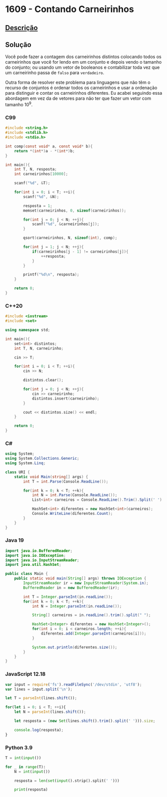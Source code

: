 # 1609 - Contando Carneirinhos

## [Descrição](https://www.beecrowd.com.br/judge/pt/problems/view/1609)

## Solução

Você pode fazer a contagem dos carneirinhos distintos colocando todos os carneirinhos que você for lendo em um conjunto e depois vendo o tamanho do conjunto; ou usando um vetor de booleanos e contabilizar toda vez que um carneirinho passa de `falso` para `verdadeiro`.

Outra forma de resolver este problema para linguagens que não têm o recurso de conjuntos é ordenar todos os carneirinhos e usar a ordenação para distinguir e contar os carneirinhos diferentes. Eu acabei seguindo essa abordagem em vez da de vetores para não ter que fazer um vetor com tamanho $10^9$.

### C99
```c
#include <string.h>
#include <stdlib.h>
#include <stdio.h>

int comp(const void* a, const void* b){
    return *(int*)a - *(int*)b;
}

int main(){
    int T, N, resposta;
    int carneirinhos[10000];

    scanf("%d", &T);

    for(int i = 0; i < T; ++i){
        scanf("%d", &N);

        resposta = 1;
        memset(carneirinhos, 0, sizeof(carneirinhos));

        for(int j = 0; j < N; ++j){
            scanf("%d", &carneirinhos[j]);
        }

        qsort(carneirinhos, N, sizeof(int), comp);

        for(int j = 1; j < N; ++j){
            if(carneirinhos[j - 1] != carneirinhos[j]){
                ++resposta;
            }
        }

        printf("%d\n", resposta);
    }

    return 0;
}
```

### C++20
```cpp
#include <iostream>
#include <set>

using namespace std;

int main(){
    set<int> distintos;
    int T, N, carneirinho;

    cin >> T;

    for(int i = 0; i < T; ++i){
        cin >> N;

        distintos.clear();

        for(int j = 0; j < N; ++j){
            cin >> carneirinho;
            distintos.insert(carneirinho);
        }

        cout << distintos.size() << endl;
    }

    return 0;
}
```

### C#
```cs
using System;
using System.Collections.Generic;
using System.Linq;

class URI {
    static void Main(string[] args) {
        int T = int.Parse(Console.ReadLine());

        for(int k = 0; k < T; ++k){
            int N = int.Parse(Console.ReadLine());
            List<int> carneiros = Console.ReadLine().Trim().Split(' ').Select(x => int.Parse(x)).ToList();

            HashSet<int> diferentes = new HashSet<int>(carneiros);
            Console.WriteLine(diferentes.Count);
        }
    }
}
```

### Java 19
```java
import java.io.BufferedReader;
import java.io.IOException;
import java.io.InputStreamReader;
import java.util.HashSet;

public class Main {
    public static void main(String[] args) throws IOException {
        InputStreamReader ir = new InputStreamReader(System.in);
        BufferedReader in = new BufferedReader(ir);

        int T = Integer.parseInt(in.readLine());
        for(int k = 0; k < T; ++k){
            int N = Integer.parseInt(in.readLine());

            String[] carneiros = in.readLine().trim().split(" ");

            HashSet<Integer> diferentes = new HashSet<Integer>();
            for(int i = 0; i < carneiros.length; ++i){
                diferentes.add(Integer.parseInt(carneiros[i]));
            }

            System.out.println(diferentes.size());
        }
    }
}
```

### JavaScript 12.18
```js
var input = require('fs').readFileSync('/dev/stdin', 'utf8');
var lines = input.split('\n');

let T = parseInt(lines.shift());

for(let i = 0; i < T; ++i){
    let N = parseInt(lines.shift());

    let resposta = (new Set(lines.shift().trim().split(' '))).size;

    console.log(resposta);
}
```

### Python 3.9
```py
T = int(input())

for _ in range(T):
    N = int(input())

    resposta = len(set(input().strip().split(' ')))

    print(resposta)
```
